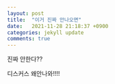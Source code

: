 ```yaml
---
layout: post
title:  "이거 진짜 안나오면"
date:   2021-11-28 21:18:37 +0900
categories: jekyll update
comments: true
---
```

진짜 안한다??


디스커스 왜안나와!!!!